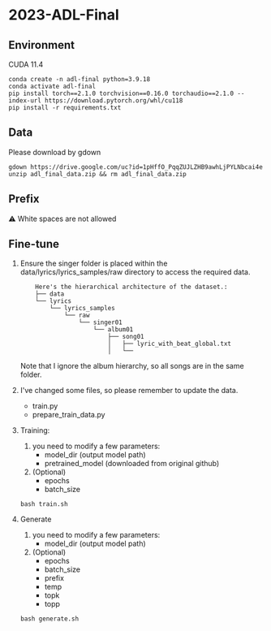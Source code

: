 # 2023-ADL-Final

## Environment

CUDA 11.4

```bash!
conda create -n adl-final python=3.9.18
conda activate adl-final
pip install torch==2.1.0 torchvision==0.16.0 torchaudio==2.1.0 --index-url https://download.pytorch.org/whl/cu118
pip install -r requirements.txt
```

## Data
Please download by gdown
```
gdown https://drive.google.com/uc?id=1pHffO_PqqZUJLZHB9awhLjPYLNbcai4e
unzip adl_final_data.zip && rm adl_final_data.zip
```

## Prefix
⚠️ White spaces are not allowed

## Fine-tune
1. Ensure the singer folder is placed within the data/lyrics/lyrics_samples/raw directory to access the required data.
    ```
        Here's the hierarchical architecture of the dataset.:
        ├── data
        └── lyrics
            └── lyrics_samples
                └── raw
                    └── singer01
                        └── album01
                            ├── song01
                            │   ├── lyric_with_beat_global.txt
                            │   └── 
    ```
    Note that I ignore the album hierarchy, so all songs are in the same folder.

2. I've changed some files, so please remember to update the data.
    - train.py
    - prepare_train_data.py
    

3. Training:
    1. you need to modify a few parameters:
        - model_dir (output model path)
        - pretrained_model (downloaded from original github)
    2. (Optional)
        - epochs
        - batch_size

    ```
    bash train.sh
    ```

4. Generate
    1. you need to modify a few parameters:
        - model_dir (output model path)
    2. (Optional)
        - epochs
        - batch_size
        - prefix
        - temp
        - topk
        - topp
    ```
    bash generate.sh
    ```
